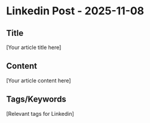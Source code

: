 # Linkedin Post - 2025-11-08

## Title
[Your article title here]

## Content
[Your article content here]

## Tags/Keywords
[Relevant tags for Linkedin]
